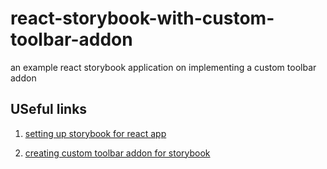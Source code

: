 # react-storybook-with-custom-toolbar-addon
an example react storybook application on implementing a custom toolbar addon

## USeful links
1. [setting up storybook for react app](https://dev.to/sanchithasr/how-to-implement-storybook-in-react-typescript-material-ui-application-4om7)

2. [creating custom toolbar addon for storybook](https://dev.to/kiranmantha/how-to-create-a-custom-toolbar-addon-for-storybook-5e2e)
